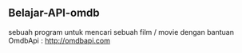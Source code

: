 ## Belajar-API-omdb

sebuah program untuk mencari sebuah film / movie dengan bantuan OmdbApi : http://omdbapi.com
